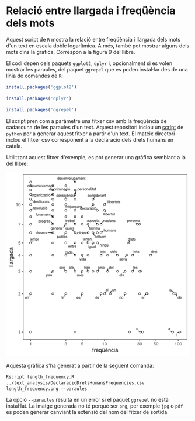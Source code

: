 # Relació entre llargada i freqüència dels mots

Aquest script de `R` mostra la relació entre freqüència i llargada dels mots
d'un text en escala doble logarítmica. A més, també pot mostrar alguns dels
mots dins la gràfica. Correspon a la figura 9 del llibre.

El codi depèn dels paquets `ggplot2`, `dplyr` i, opcionalment si es volen
mostrar les paraules, del paquet `ggrepel` que es poden instal·lar des de una
línia de comandes de `R`:

``` r
install.packages('ggplot2')
```

``` r
install.packages('dplyr')
```

``` r
install.packages('ggrepel')
```

El script pren com a paràmetre una fitxer csv amb la freqüència de cadascuna de
les paraules d'un text. Aquest repositori inclou un [script](../text_analysis)
de `python` per a generar aquest fitxer a partir d'un text. El mateix directori
inclou el fitxer csv corresponent a la declaració dels drets humans en català.

Utilitzant aquest fitxer d'exemple, es pot generar una gràfica semblant a la
del llibre:

![Relació entre llargada i freqüència dels mots](length_frequency.png)

Aquesta gràfica s'ha generat a partir de la següent comanda:

```
Rscript length_frequency.R ../text_analysis/DeclaracioDretsHumansFrequencies.csv length_frequency.png --paraules
```

La opció `--paraules` resulta en un error si el paquet `ggrepel` no està
instal·lat. La imatge generada no té perquè ser `png`, per exemple `jpg` o
`pdf` es poden generar canviant la extensió del nom del fitxer de sortida.
